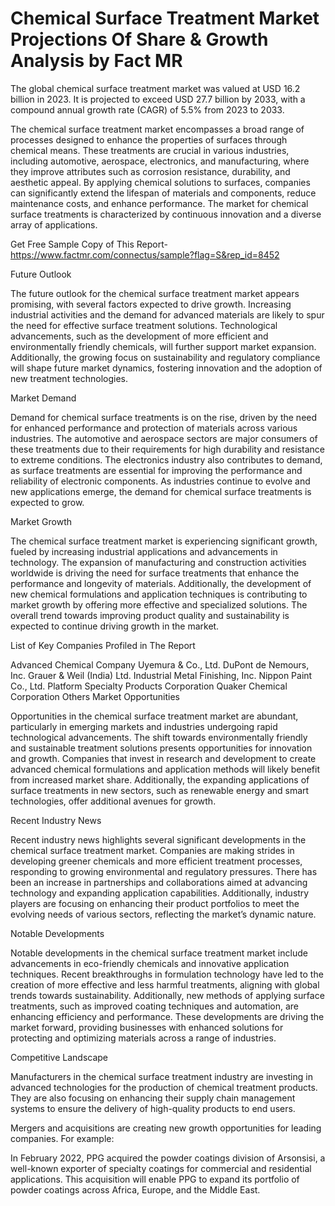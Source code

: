 # Chemical Surface Treatment Market Projections Of Share & Growth Analysis by Fact MR

The global chemical surface treatment market was valued at USD 16.2 billion in 2023. It is projected to exceed USD 27.7 billion by 2033, with a compound annual growth rate (CAGR) of 5.5% from 2023 to 2033.

The chemical surface treatment market encompasses a broad range of processes designed to enhance the properties of surfaces through chemical means. These treatments are crucial in various industries, including automotive, aerospace, electronics, and manufacturing, where they improve attributes such as corrosion resistance, durability, and aesthetic appeal. By applying chemical solutions to surfaces, companies can significantly extend the lifespan of materials and components, reduce maintenance costs, and enhance performance. The market for chemical surface treatments is characterized by continuous innovation and a diverse array of applications.

Get Free Sample Copy of This Report-https://www.factmr.com/connectus/sample?flag=S&rep_id=8452

Future Outlook

The future outlook for the chemical surface treatment market appears promising, with several factors expected to drive growth. Increasing industrial activities and the demand for advanced materials are likely to spur the need for effective surface treatment solutions. Technological advancements, such as the development of more efficient and environmentally friendly chemicals, will further support market expansion. Additionally, the growing focus on sustainability and regulatory compliance will shape future market dynamics, fostering innovation and the adoption of new treatment technologies.

Market Demand

Demand for chemical surface treatments is on the rise, driven by the need for enhanced performance and protection of materials across various industries. The automotive and aerospace sectors are major consumers of these treatments due to their requirements for high durability and resistance to extreme conditions. The electronics industry also contributes to demand, as surface treatments are essential for improving the performance and reliability of electronic components. As industries continue to evolve and new applications emerge, the demand for chemical surface treatments is expected to grow.

Market Growth

The chemical surface treatment market is experiencing significant growth, fueled by increasing industrial applications and advancements in technology. The expansion of manufacturing and construction activities worldwide is driving the need for surface treatments that enhance the performance and longevity of materials. Additionally, the development of new chemical formulations and application techniques is contributing to market growth by offering more effective and specialized solutions. The overall trend towards improving product quality and sustainability is expected to continue driving growth in the market.

List of Key Companies Profiled in The Report

Advanced Chemical Company
Uyemura & Co., Ltd.
DuPont de Nemours, Inc.
Grauer & Weil (India) Ltd.
Industrial Metal Finishing, Inc.
Nippon Paint Co., Ltd.
Platform Specialty Products Corporation
Quaker Chemical Corporation
Others
Market Opportunities

Opportunities in the chemical surface treatment market are abundant, particularly in emerging markets and industries undergoing rapid technological advancements. The shift towards environmentally friendly and sustainable treatment solutions presents opportunities for innovation and growth. Companies that invest in research and development to create advanced chemical formulations and application methods will likely benefit from increased market share. Additionally, the expanding applications of surface treatments in new sectors, such as renewable energy and smart technologies, offer additional avenues for growth.

Recent Industry News

Recent industry news highlights several significant developments in the chemical surface treatment market. Companies are making strides in developing greener chemicals and more efficient treatment processes, responding to growing environmental and regulatory pressures. There has been an increase in partnerships and collaborations aimed at advancing technology and expanding application capabilities. Additionally, industry players are focusing on enhancing their product portfolios to meet the evolving needs of various sectors, reflecting the market’s dynamic nature.

Notable Developments

Notable developments in the chemical surface treatment market include advancements in eco-friendly chemicals and innovative application techniques. Recent breakthroughs in formulation technology have led to the creation of more effective and less harmful treatments, aligning with global trends towards sustainability. Additionally, new methods of applying surface treatments, such as improved coating techniques and automation, are enhancing efficiency and performance. These developments are driving the market forward, providing businesses with enhanced solutions for protecting and optimizing materials across a range of industries.

Competitive Landscape

Manufacturers in the chemical surface treatment industry are investing in advanced technologies for the production of chemical treatment products. They are also focusing on enhancing their supply chain management systems to ensure the delivery of high-quality products to end users.

Mergers and acquisitions are creating new growth opportunities for leading companies. For example:

In February 2022, PPG acquired the powder coatings division of Arsonsisi, a well-known exporter of specialty coatings for commercial and residential applications. This acquisition will enable PPG to expand its portfolio of powder coatings across Africa, Europe, and the Middle East.
